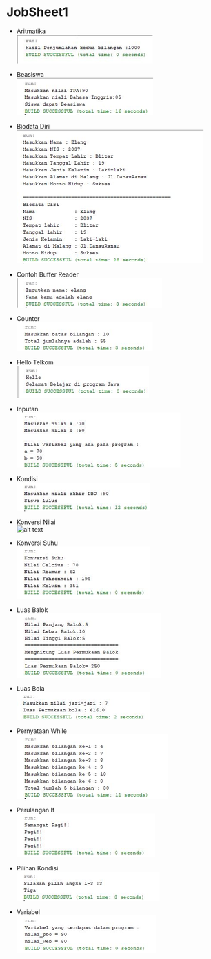 # JobSheet1
* Aritmatika <br>
![alt text](https://github.com/elangone/JobSheet1/blob/master/JobSheet1/Aritmatika.JPG)

* Beasiswa <br>
![alt text](https://github.com/elangone/JobSheet1/blob/master/JobSheet1/Beasiswa.JPG)

* Biodata Diri <br>
![alt text](https://github.com/elangone/JobSheet1/blob/master/JobSheet1/BiodataDiri.JPG)

* Contoh Buffer Reader <br>
![alt text](https://github.com/elangone/JobSheet1/blob/master/JobSheet1/ContohBufferReader.JPG)

* Counter <br>
![alt text](https://github.com/elangone/JobSheet1/blob/master/JobSheet1/Counter.JPG)

* Hello Telkom <br>
![alt text](https://github.com/elangone/JobSheet1/blob/master/JobSheet1/HelloTelkom.JPG)

* Inputan <br>
![alt text](https://github.com/elangone/JobSheet1/blob/master/JobSheet1/Inputan.JPG)

* Kondisi <br>
![alt text](https://github.com/elangone/JobSheet1/blob/master/JobSheet1/Kondisi.JPG)

* Konversi Nilai <br>
![alt text](https://github.com/elangone/JobSheet1/blob/master/JobSheet1/Nilai.JPG)

* Konversi Suhu <br>
![alt text](https://github.com/elangone/JobSheet1/blob/master/JobSheet1/KonversiSuhu.JPG)

* Luas Balok <br>
![alt text](https://github.com/elangone/JobSheet1/blob/master/JobSheet1/LuasBalok.JPG)

* Luas Bola <br>
![alt text](https://github.com/elangone/JobSheet1/blob/master/JobSheet1/LuasBola.JPG)

* Pernyataan While <br>
![alt text](https://github.com/elangone/JobSheet1/blob/master/JobSheet1/PernyataanWhile.JPG)

* Perulangan If <br>
![alt text](https://github.com/elangone/JobSheet1/blob/master/JobSheet1/PerulanganIf.JPG)

* Pilihan Kondisi <br>
![alt text](https://github.com/elangone/JobSheet1/blob/master/JobSheet1/PilihanKondisi.JPG)

* Variabel <br>
![alt text](https://github.com/elangone/JobSheet1/blob/master/JobSheet1/Variabel.JPG)
